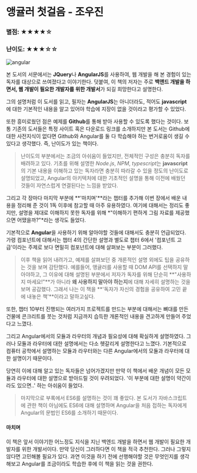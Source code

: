 # 앵귤러 첫걸음 - 조우진  

### 별점: ★★★★☆  

### 난이도: ★★★☆☆  

![angular](https://raw.githubusercontent.com/rjs1197/rjs1197.github.io/master/img/angular/angular.png)
  

본 도서의 서문에서는 **JQuery**나 **AngularJS**를 사용하여, 웹 개발을 해 본 경험이 있는 독자를 대상으로 쓰여졌다고 이야기한다. 덧붙여, 이 책의 저자는 주로 **백앤드 개발을 하면서, 웹 개발이 필요한 개발자를 위한 개발서**가 되길 희망한다고 설명한다.  

그의 설명처럼 이 도서를 읽고, 필자는 **AngularJS**는 아니더라도, 적어도 **javascript**에 대한 기본적인 내용을 알고 있어야 학습에 지장이 없을 것이라고 평가할 수 있었다.  

또한 흥미로웠던 점은 예제를 **Github**를 통해 받아 사용할 수 있도록 했다는 것이다. 보통 기존의 도서들은 특정 사이트 혹은 다운로드 링크를 소개하지만 본 도서는 Github에 대한 사전지식이 없다면 Github와 Angular를 둘 다 학습해야 하는 번거로움이 생길 수 있다고 생각했다. 즉, 난이도가 있는 책이다.  

> 난이도의 부분에서는 조금의 아쉬움이 들었지만, 전체적인 구성은 충분히 독자를 배려하고 있다. 기초를 위해 설명한 *Node.js*, *NPM*, *typescript*는 **javascript**의 기본 내용을 이해하고 있는 독자라면 충분히 따라갈 수 있을 정도의 난이도로 설명되었고, Angular의 아키텍처에 대한 기초적인 설명을 통해 이전에 배웠던 것들이 자연스럽게 연결된다는 느낌을 받았다.  

그리고 각 장마다 마지막 부분에 **'마치며'**라는 챕터를 추가해 이번 장에서 배운 내용을 정리해 준 것이 1독 이후에 참고할 때 아주 유용하였다. 여기에 대해서는 정리도 좋지만, 설명을 제대로 이해하지 못한 독자를 위해 *"이해하기 편하게 그림 자료를 제공했으면 어땠을까?"*라는 생각도 들었다.  

기본적으로 **Angular**을 사용하기 위해 알아야할 것들에 대해서도 충분히 언급되었다. 가령 컴포넌트에 대해서는 챕터 4의 간단한 설명과 별도로 챕터 6에서 '컴포넌트 고급'이라는 주제로 보다 면밀히 컴포넌트에 대해 살펴보는 부분이 그러했다.  

> 이후 책을 읽어 내려가고, 예제를 살펴보던 중 개론적인 설명 외에도 팁을 공유하는 것을 보며 감탄했다. 예를들어, 앵귤러를 사용할 때 DOM API를 선택하지 말아야하고, 그 이유에 대해 설명된 부분에서 저자가 독자를 위해 단순히 **"사용하지 마세요!"**가 아니라 **왜 사용하지 말아야 하는지**에 대해 자세히 설명하는 것을 보며 공감했다. 그래서 나는 이 책을 **'독자가 자신의 경험을 공유하여 고민 끝에 내놓은 책'**이라고 말하고싶다.  

또한, 챕터 10부터 진행되는 여러가지 프로젝트를 만드는 부분에 대해서는 뼈대를 만든 건물에 콘크리트를 붓는 것처럼 지금까지 습득한 개론적인 내용을 견고하게 만들어 주었다고 느꼈다.  

그리고 Angular에서의 모듈과 라우터의 개념과 필요성에 대해 확실하게 설명하였다. 그러나 모듈과 라우터에 대한 설명에서는 다소 헷갈리게 설명한다고 느꼈다. 기본적으로 컴퓨터 공학에서 설명하는 모듈과 라우터와는 다른 Angular에서의 모듈과 라우터에 대한 설명이기 때문이다.  

당연히 이에 대해 알고 있는 독자들은 넘어가겠지만 만약 이 책에서 배운 개념이 모든 모듈과 라우터에 대한 설명으로 받아드릴 것이 우려되었다. '이 부분에 대한 설명이 약간이라도 있으면..' 하는 아쉬움이 들었다.  

> 마지막으로 부록에서 ES6를 설명하는 것이 꽤 좋았다. 본 도서가 자바스크립트에 관한 책이 아님에도 ES6에 대해 설명하며 Angular을 처음 접하는 독자에게 Angular의 문법인 ES6를 소개하기 때문이다.  

#### 마치며  

이 책은 앞서 이야기한 어느정도 지식을 지닌 백엔드 개발을 하면서 웹 개발이 필요한 개발자를 위한 개발서이다. 만약 당신이 그러하다면 이 책을 적극 추천한다. 그러나 그렇지않다면 고민해볼 필요가 있다. 과연 이것을 하기 전에 선행해야할 것은 무엇인지를 생각해보고 Angular를 조금이라도 학습한 후에 이 책을 읽는 것을 권한다.  
